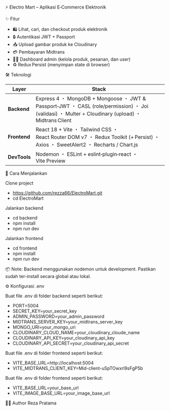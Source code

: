⚡️ Electro Mart – Aplikasi E‑Commerce Elektronik

✨ Fitur

- 🛍️ Lihat, cari, dan checkout produk elektronik  
- 🔒 Autentikasi JWT + Passport  
- 📤 Upload gambar produk ke Cloudinary  
- 💳 Pembayaran Midtrans  
- 🧑‍💼 Dashboard admin (kelola produk, pesanan, dan user)  
- ♻️ Redux Persist (menyimpan state di browser)

🛠️ Teknologi

| Layer     | Stack                                                                           |
|-----------|---------------------------------------------------------------------------------|
| **Backend** | Express 4 ・ MongoDB + Mongoose ・ JWT & Passport‐JWT ・ CASL (role/permission) ・ Joi (validasi) ・ Multer + Cloudinary (upload) ・ Midtrans Client |
| **Frontend**| React 18 + Vite ・ Tailwind CSS ・ React Router DOM v7 ・ Redux Toolkit (+ Persist) ・ Axios ・ SweetAlert2 ・ Recharts / Chart.js |
| **DevTools**| Nodemon ・ ESLint + eslint‑plugin‑react ・ Vite Preview |

🚀 Cara Menjalankan

Clone project

- https://github.com/rezza66/ElectroMart.git
- cd ElectroMart

Jalankan backend

- cd backend 
- npm install 
- npm run dev

Jalankan frontend

- cd frontend 
- npm install 
- npm run dev

📦 Note: Backend menggunakan nodemon untuk development. Pastikan sudah ter-install secara global atau lokal.

⚙️ Konfigurasi .env

Buat file .env di folder backend seperti berikut:

- PORT=5004
- SECRET_KEY=your_secret_key
- ADMIN_PASSWORD=your_admin_password
- MIDTRANS_SERVER_KEY=your_midtrans_server_key
- MONGO_URI=your_mongo_uri
- CLOUDINARY_CLOUD_NAME=your_cloudinary_cloude_name
- CLOUDINARY_API_KEY=your_cloudinary_api_key
- CLOUDINARY_API_SECRET=your_cloudinary_api_secret

Buat file .env di folder frontend seperti berikut:
- VITE_BASE_URL=http://localhost:5004
- VITE_MIDTRANS_CLIENT_KEY=Mid-client-uSpTOwxrl9sFgP5b

Buat file .env di folder frontend seperti berikut:
- VITE_BASE_URL=your_base_url
- VITE_IMAGE_BASE_URL=your_image_base_url

🧑‍💻 Author Reza Pratama

